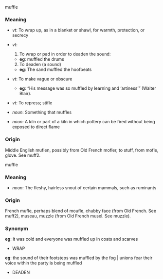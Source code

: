 muffle
### Meaning
+ _vt_: To wrap up, as in a blanket or shawl, for warmth, protection, or secrecy
+ _vt_:
   1. To wrap or pad in order to deaden the sound:
    + __eg__: muffled the drums
   2. To deaden (a sound)
    + __eg__: The sand muffled the hoofbeats
+ _vt_: To make vague or obscure
    + __eg__: “His message was so muffled by learning and ‘artiness’” (Walter Blair).
+ _vt_: To repress; stifle

+ _noun_: Something that muffles
+ _noun_: A kiln or part of a kiln in which pottery can be fired without being exposed to direct flame

### Origin

Middle English muflen, possibly from Old French mofler, to stuff, from mofle, glove. See muff2.

muffle
### Meaning
+ _noun_: The fleshy, hairless snout of certain mammals, such as ruminants

### Origin

French mufle, perhaps blend of moufle, chubby face (from Old French. See muff2), museau, muzzle (from Old French musel. See muzzle).

### Synonym

__eg__: it was cold and everyone was muffled up in coats and scarves

+ WRAP

__eg__: the sound of their footsteps was muffled by the fog | unions fear their voice within the party is being muffled

+ DEADEN


